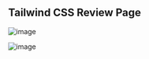## Tailwind CSS Review Page

![image](https://github.com/user-attachments/assets/f5cb453f-1572-4348-9d9e-9d8364e08297)

![image](https://github.com/user-attachments/assets/c164608a-562b-42f6-b7cf-b53c54b708dd)

